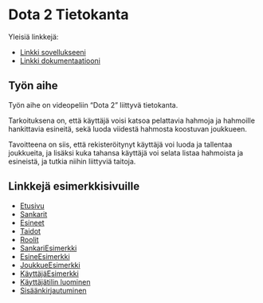 # Dota 2 Tietokanta

Yleisiä linkkejä:

* [Linkki sovellukseeni](http://antleino.users.cs.helsinki.fi/tsoha/)
* [Linkki dokumentaatiooni](https://github.com/Redande/Tsoha-Bootstrap/tree/master/doc)

## Työn aihe

Työn aihe on videopeliin “Dota 2” liittyvä tietokanta. 

Tarkoituksena on, että käyttäjä voisi katsoa pelattavia hahmoja ja hahmoille hankittavia esineitä, sekä luoda viidestä hahmosta koostuvan joukkueen.

Tavoitteena on siis, että rekisteröitynyt käyttäjä voi luoda ja tallentaa joukkueita, ja lisäksi kuka tahansa käyttäjä voi selata listaa hahmoista ja esineistä, ja tutkia niihin liittyviä taitoja. 

## Linkkejä esimerkkisivuille

* [Etusivu](http://antleino.users.cs.helsinki.fi/tsoha/etusivu)
* [Sankarit](http://antleino.users.cs.helsinki.fi/tsoha/sankarit)
* [Esineet](http://antleino.users.cs.helsinki.fi/tsoha/esineet)
* [Taidot](http://antleino.users.cs.helsinki.fi/tsoha/taidot)
* [Roolit](http://antleino.users.cs.helsinki.fi/tsoha/roolit)
* [SankariEsimerkki](http://antleino.users.cs.helsinki.fi/tsoha/hahmo)
* [EsineEsimerkki](http://antleino.users.cs.helsinki.fi/tsoha/esine)
* [JoukkueEsimerkki](http://antleino.users.cs.helsinki.fi/tsoha/joukkue)
* [KäyttäjäEsimerkki](http://antleino.users.cs.helsinki.fi/tsoha/kayttaja)
* [Käyttäjätilin luominen](http://antleino.users.cs.helsinki.fi/tsoha/signup)
* [Sisäänkirjautuminen](http://antleino.users.cs.helsinki.fi/tsoha/login)
